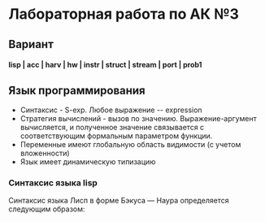 # Лабораторная работа по АК №3

## Вариант 
####  lisp | acc | harv | hw | instr | struct | stream | port | prob1

## Язык программирования

- Синтаксис - S-exp. Любое выражение -- expression
- Стратегия вычислений - вызов по значению. Выражение-аргумент вычисляется, и полученное значение связывается с соответствующим формальным параметром функции.
- Переменные имеют глобальную область видимости (с учетом вложенности)
- Язык имеет динамическую типизацию

### Синтаксис языка lisp
Синтаксис языка Лисп в форме Бэкуса — Наура определяется следующим образом:
